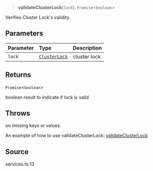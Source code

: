 > **validateClusterLock**(`lock`): `Promise`\<`boolean`\>

Verifies Cluster Lock's validity.

## Parameters

| Parameter | Type | Description |
| :------ | :------ | :------ |
| `lock` | [`ClusterLock`](../interfaces/ClusterLock.md) | cluster lock |

## Returns

`Promise`\<`boolean`\>

boolean result to indicate if lock is valid

## Throws

on missing keys or values.

An example of how to use validateClusterLock:
[validateClusterLock](https://github.com/ObolNetwork/obol-sdk-examples/blob/main/TS-Example/index.ts)

## Source

services.ts:13
